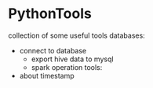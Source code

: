 # PythonTools
collection of some useful tools
databases:
*   connect to database
    - export hive data to mysql
    - spark operation
tools:
*   about timestamp
